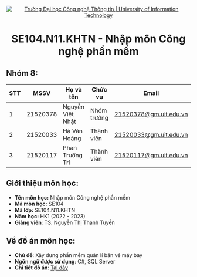 <p align="center">
  <a href="https://www.uit.edu.vn/" title="Trường Đại học Công nghệ Thông tin" style="border: none;">
    <img src="https://i.imgur.com/WmMnSRt.png" alt="Trường Đại học Công nghệ Thông tin | University of Information Technology">
  </a>
</p>

<h1 align="center"><b>SE104.N11.KHTN - Nhập môn Công nghệ phần mềm</b></h>

## Nhóm 8:
|**STT**|**MSSV**|   **Họ và tên**  |**Chức vụ**|       **Email**      |
|-------|--------|------------------|-----------|----------------------|
|   1   |21520378| Nguyễn Việt Nhật |Nhóm trưởng|21520378@gm.uit.edu.vn|
|   2   |21520033|   Hà Văn Hoàng   |Thành viên |21520033@gm.uit.edu.vn|
|   3   |21520117| Phan Trường Trí  |Thành viên |21520117@gm.uit.edu.vn|

## Giới thiệu môn học:
* **Tên môn học:** Nhập môn Công nghệ phần mềm
* **Mã môn học:** SE104
* **Mã lớp:** SE104.N11.KHTN
* **Năm học:** HK1 (2022 - 2023)
* **Giảng viên**: TS. Nguyễn Thị Thanh Tuyền

## Về đồ án môn học:
* **Chủ đề**: Xây dựng phần mềm quản lí bán vé máy bay
* **Ngôn ngữ được sử dụng**: C#, SQL Server
* **Chi tiết đồ án**: [Tại đây](https://github.com/nv259/SE104-QLVMB-5/blob/master/air_ticket_management_system.pdf)
